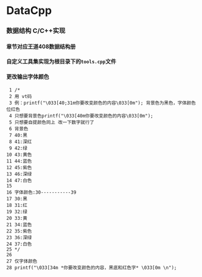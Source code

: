 # DataCpp

### 数据结构 C/C++实现

#### 章节对应王道408数据结构册

#### 自定义工具集实现为根目录下的```tools.cpp```文件

#### 更改输出字体颜色
```
 1 /* 
 2 用 vt码  
 3 例：printf("\033[40;31m你要改变颜色的内容\033[0m"); 背景色为黑色，字体颜色位红色 
 4 只想要背景色printf("\033[40m你要改变颜色的内容\033[0m"); 
 5 只想要自提颜色同上 改一下数字就行了  
 6 背景色 
 7 40:黑 
 8 41:深红 
 9 42:绿 
10 43:黄色 
11 44:蓝色 
12 45:紫色 
13 46:深绿 
14 47:白色 
15  
16 字体颜色:30-----------39 
17 30:黑 
18 31:红 
19 32:绿 
20 33:黄 
21 34:蓝色 
22 35:紫色 
23 36:深绿 
24 37:白色 
25 */  
26
27 仅字体颜色
28 printf("\033[34m *你要改变颜色的内容，黑底和红色字* \033[0m \n");
```

